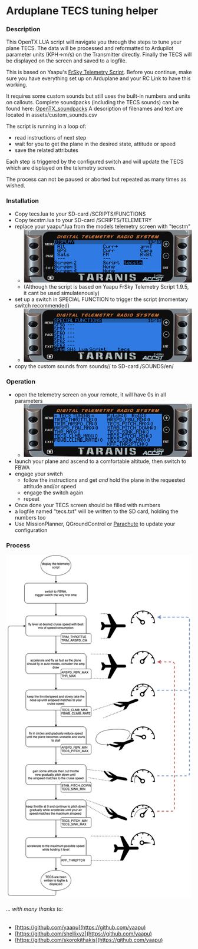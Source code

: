 # Arduplane TECS tuning helper

### Description
This OpenTX LUA script will navigate you through the steps to tune your plane TECS.
The data will be processed and reformatted to Ardupilot parameter units (KPH->m/s) on the Transmitter directly.
Finally the TECS will be displayed on the screen and saved to a logfile.

This is based on Yaapu's [FrSky Telemetry Script](https://github.com/yaapu/FrskyTelemetryScript/). 
Before you continue, make sure you have everything set up on Arduplane and your RC Link to have this working.

It requires some custom sounds but still uses the built-in numbers and units on callouts.
Complete soundpacks (including the TECS sounds) can be found here: [OpenTX_soundpacks](https://github.com/mf0o/OpenTX_soundpacks)
A description of filenames and text are located in assets/custom_sounds.csv

The script is running in a loop of:

* read instructions of next step
* wait for you to get the plane in the desired state, attitude or speed
* save the related attributes

Each step is triggered by the configured switch and will update the TECS which are displayed on the telemetry screen.

The process can not be paused or aborted but repeated as many times as wished.

### Installation
* Copy tecs.lua to your SD-card /SCRIPTS/FUNCTIONS
* Copy tecstm.lua to your SD-card /SCRIPTS/TELEMETRY
* replace your yaapu*.lua from the models telemetry screen with "tecstm" 
	* ![](img/telemetry_screen_tecstm.png)
	* (Although the script is based on Yaapu FrSky Telemetry Script 1.9.5, it cant be used simulatenously)
* set up a switch in SPECIAL FUNCTION to trigger the script (momentary switch recommended)
	* ![](img/special_functions.png)
* copy the custom sounds from sounds/<voice-of-your-choice>/ to SD-card /SOUNDS/en/

### Operation
* open the telemetry screen on your remote, it will have 0s in all parameters
	* ![](img/telemetry_screen_empty.png)
* launch your plane and ascend to a comfortable altitude, then switch to FBWA
* engage your switch
	* 	follow the instructions and get _and_ hold the plane in the requested attitude and/or speed
	*  engage the switch again
	*  repeat
*  Once done your TECS screen should be filled with numbers
*  a logfile named "tecs.txt" will be written to the SD card, holding the numbers too
*  Use MissionPlanner, QGroundControl or [Parachute](https://gitlab.com/stavros/parachute) to update your configuration


### Process
![](img/tecs_tuning_v007.png)


###### ... with many thanks to:
* [https://github.com/yaapu](https://github.com/yaapu)
* [https://github.com/shellixyz](https://github.com/yaapu)
* [https://github.com/skorokithakis](https://github.com/yaapu)